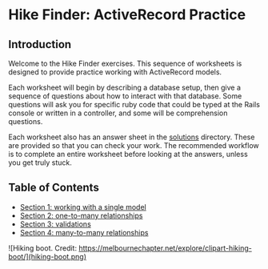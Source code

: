 # Hike Finder: ActiveRecord Practice

## Introduction

Welcome to the Hike Finder exercises. This sequence of worksheets is designed to provide practice working with ActiveRecord models.

Each worksheet will begin by describing a database setup, then give a sequence of questions about how to interact with that database. Some questions will ask you for specific ruby code that could be typed at the Rails console or written in a controller, and some will be comprehension questions.

Each worksheet also has an answer sheet in the [solutions](solutions) directory. These are provided so that you can check your work. The recommended workflow is to complete an entire worksheet before looking at the answers, unless you get truly stuck.

## Table of Contents

- [Section 1: working with a single model](single-model.md)
- [Section 2: one-to-many relationships](one-to-many.md)
- [Section 3: validations](validations.md)
- [Section 4: many-to-many relationships](many-to-many.md)

![Hiking boot. Credit: https://melbournechapter.net/explore/clipart-hiking-boot/](hiking-boot.png)
